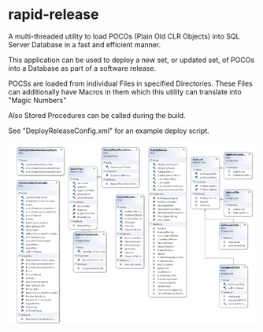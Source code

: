 # rapid-release
A multi-threaded utility to load POCOs (Plain Old CLR Objects) into SQL Server Database in a fast and efficient manner.

This application can be used to deploy a new set, or updated set, of POCOs into a Database as part of a software release. 

POCSs are loaded from individual Files in specified Directories.
These Files can additionally have Macros in them which this utility can translate into "Magic Numbers"

Also Stored Procedures can be called during the build.

See "DeployReleaseConfig.xml" for an example deploy script.

![screenshot](https://raw.githubusercontent.com/MrCull/rapid-release/master/cd.png)